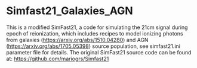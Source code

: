 # Simfast21_Galaxies_AGN

This is a modified SimFast21, a code for simulating the 21cm signal during epoch of reionization, which includes recipes to model ionizing photons from galaxies (https://arxiv.org/abs/1510.04280) and AGN (https://arxiv.org/abs/1705.05398) source population, see simfast21.ini parameter file for details. The original SimFast21 source code can be found at: https://github.com/mariogrs/Simfast21
